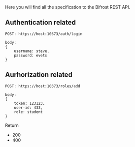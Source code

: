 Here you will find all the specification to the Bifrost REST API.

## Authentication related

```
POST: https://host:10373/auth/login

body:
{
    username: steve,
    password: evets
}
```

## Aurhorization related

```
POST: https://host:10373/roles/add

body:
{
    token: 123123,
    user-id: 433,
    role: student
}
```

Return
- 200
- 400